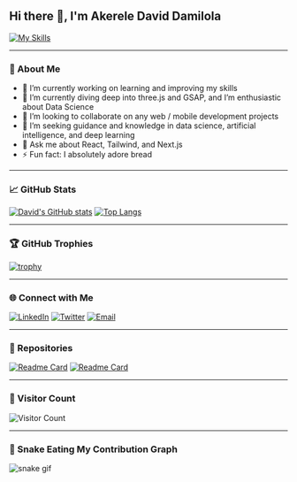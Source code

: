 ## Hi there 👋, I'm Akerele David Damilola

[![My Skills](https://skillicons.dev/icons?i=js,html,css,arduino,bootstrap,git,github,js,nextjs,py,r,react,threejs,ts,vercel,vue,yarn&theme=dark)](https://skillicons.dev)

---

### 🚀 About Me
- 🔭 I’m currently working on learning and improving my skills
- 🌱 I’m currently diving deep into three.js and GSAP, and I’m enthusiastic about Data Science
- 👯 I’m looking to collaborate on any web / mobile development projects
- 🤔 I’m seeking guidance and knowledge in data science, artificial intelligence, and deep learning
- 💬 Ask me about React, Tailwind, and Next.js
- ⚡ Fun fact: I absolutely adore bread

---

### 📈 GitHub Stats
[![David's GitHub stats](https://github-readme-stats.vercel.app/api?username=davidakerele&show_icons=true&theme=chartreuse-dark&hide_rank=true&count_private=true)](https://github.com/davidakerele/github-readme-stats)
[![Top Langs](https://github-readme-stats.vercel.app/api/top-langs/?username=davidakerele&layout=compact&langs_count=20&theme=chartreuse-dark)](https://github.com/davidakerele/github-readme-stats)

---

### 🏆 GitHub Trophies
[![trophy](https://github-profile-trophy.vercel.app/?username=davidakerele&theme=onedark)](https://github.com/ryo-ma/github-profile-trophy)

---

### 🌐 Connect with Me
[![LinkedIn](https://img.shields.io/badge/LinkedIn-0077B5?style=for-the-badge&logo=linkedin&logoColor=white)](https://linkedin.com/in/your-linkedin)
[![Twitter](https://img.shields.io/badge/Twitter-1DA1F2?style=for-the-badge&logo=twitter&logoColor=white)](https://twitter.com/your-twitter)
[![Email](https://img.shields.io/badge/Email-D14836?style=for-the-badge&logo=gmail&logoColor=white)](mailto:your-email@gmail.com)

---

### 🌟 Repositories
[![Readme Card](https://github-readme-stats.vercel.app/api/pin/?username=davidakerele&repo=your-repo&theme=chartreuse-dark)](https://github.com/davidakerele/your-repo)
[![Readme Card](https://github-readme-stats.vercel.app/api/pin/?username=davidakerele&repo=another-repo&theme=chartreuse-dark)](https://github.com/davidakerele/another-repo)

---

### 👀 Visitor Count
![Visitor Count](https://komarev.com/ghpvc/?username=davidakerele&style=flat-square&color=brightgreen)

---

### 🐍 Snake Eating My Contribution Graph
![snake gif](https://github.com/davidakerele/davidakerele/blob/output/github-contribution-grid-snake.gif)

